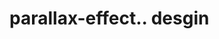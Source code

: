 # parallax-effect.. desgin                                                                                                                                                                                                                                                                                                                                                                                                                                                                                                                                                      
